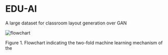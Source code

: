 # EDU-AI
A large dataset for classroom layout generation over GAN

![flowchart](https://user-images.githubusercontent.com/22752273/185615330-a3d551b8-1472-47ee-9702-435f7f9b083a.jpg)

Figure 1. Flowchart indicating the two-fold machine learning mechanism of the 
